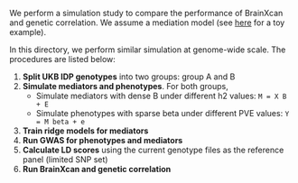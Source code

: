 We perform a simulation study to compare the performance of BrainXcan and genetic correlation.
We assume a mediation model (see [here](https://github.com/liangyy/ukb_idp_genetic_arch/blob/master/rmd/simulation_study.Rmd) for a toy example).

In this directory, we perform similar simulation at genome-wide scale.
The procedures are listed below:

1. **Split UKB IDP genotypes** into two groups: group A and B
2. **Simulate mediators and phenotypes**. For both groups,
    - Simulate mediators with dense B under different h2 values: `M = X B + E`
    - Simulate phenotypes with sparse beta under different PVE values: `Y = M beta + e`
3. **Train ridge models for mediators**
4. **Run GWAS for phenotypes and mediators**
5. **Calculate LD scores** using the current genotype files as the reference panel (limited SNP set)
6. **Run BrainXcan and genetic correlation**
